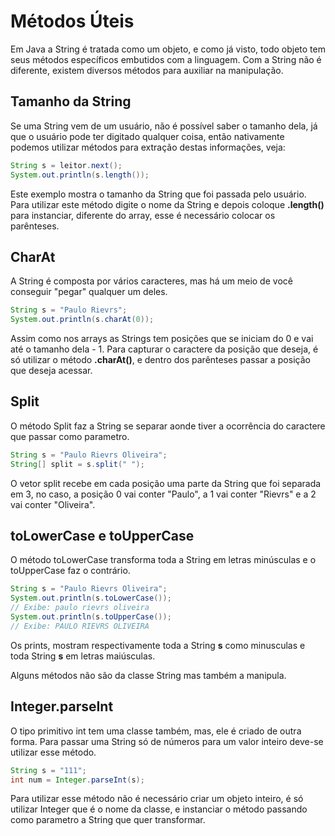 <h1>Métodos Úteis</h1>

Em Java a String é tratada como um objeto, e como já visto, todo objeto tem seus métodos específicos embutidos com a linguagem. Com a String não é diferente, existem diversos métodos para auxiliar na manipulação.

<h2>Tamanho da String</h2>
Se uma String vem de um usuário, não é possível saber o tamanho dela, já que o usuário pode ter digitado qualquer coisa, então nativamente podemos utilizar métodos para extração destas informações, veja:

```java
String s = leitor.next();
System.out.println(s.length());
```

Este exemplo mostra o tamanho da String que foi passada pelo usuário. Para utilizar este método digite o nome da String e depois coloque **.length()** para instanciar, diferente do array, esse é necessário colocar os parênteses.

<h2>CharAt</h2>
A String é composta por vários caracteres, mas há um meio de você conseguir "pegar" qualquer um deles.

```java
String s = "Paulo Rievrs";
System.out.println(s.charAt(0));
```

Assim como nos arrays as Strings tem posições que se iniciam do 0 e vai até o tamanho dela - 1. Para capturar o caractere da posição que deseja, é só utilizar o método **.charAt()**, e dentro dos parênteses passar a posição que deseja acessar.

<h2>Split</h2>

O método Split faz a String se separar aonde tiver a ocorrência do caractere que passar como parametro.

```java
String s = "Paulo Rievrs Oliveira";
String[] split = s.split(" ");
```

O vetor split recebe em cada posição uma parte da String que foi separada em 3, no caso, a posição 0 vai conter "Paulo", a 1 vai conter "Rievrs" e a 2 vai conter "Oliveira".

<h2> toLowerCase e toUpperCase</h2>
O método toLowerCase transforma toda a String em letras minúsculas e o toUpperCase faz o contrário.

```java
String s = "Paulo Rievrs Oliveira";
System.out.println(s.toLowerCase());
// Exibe: paulo rievrs oliveira
System.out.println(s.toUpperCase());
// Exibe: PAULO RIEVRS OLIVEIRA
```
Os prints, mostram respectivamente toda a String **s** como minusculas e toda String **s** em letras maiúsculas.

Alguns métodos não são da classe String mas também a manipula.

<h2>Integer.parseInt</h2>

O tipo primitivo int tem uma classe também, mas, ele é criado de outra forma. Para passar uma String só de números para um valor inteiro deve-se utilizar esse método.

```java
String s = "111";
int num = Integer.parseInt(s);
```

Para utilizar esse método não é necessário criar um objeto inteiro, é só utilizar Integer que é o nome da classe, e instanciar o método passando como parametro a String que quer transformar.